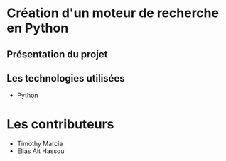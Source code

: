 # Création d'un moteur de recherche en Python

## Présentation du projet

## Les technologies utilisées
- Python

  
# Les contributeurs 
- Timothy Marcia
- Elias Ait Hassou
